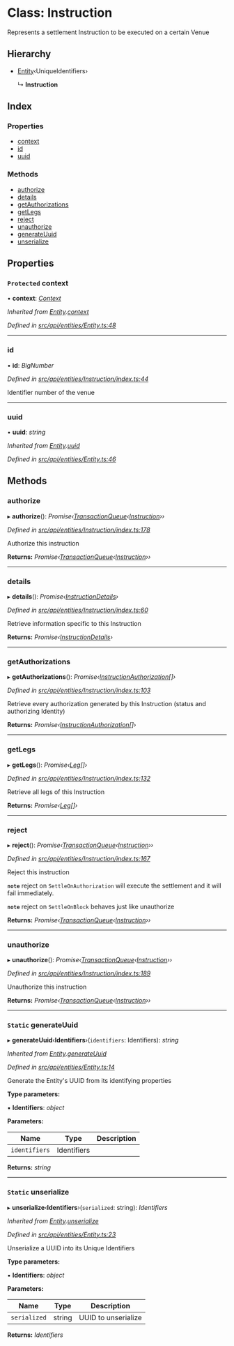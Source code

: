 # Class: Instruction

Represents a settlement Instruction to be executed on a certain Venue

## Hierarchy

* [Entity](entity.md)‹UniqueIdentifiers›

  ↳ **Instruction**

## Index

### Properties

* [context](instruction.md#protected-context)
* [id](instruction.md#id)
* [uuid](instruction.md#uuid)

### Methods

* [authorize](instruction.md#authorize)
* [details](instruction.md#details)
* [getAuthorizations](instruction.md#getauthorizations)
* [getLegs](instruction.md#getlegs)
* [reject](instruction.md#reject)
* [unauthorize](instruction.md#unauthorize)
* [generateUuid](instruction.md#static-generateuuid)
* [unserialize](instruction.md#static-unserialize)

## Properties

### `Protected` context

• **context**: *[Context](context.md)*

*Inherited from [Entity](entity.md).[context](entity.md#protected-context)*

*Defined in [src/api/entities/Entity.ts:48](https://github.com/PolymathNetwork/polymesh-sdk/blob/5b409784/src/api/entities/Entity.ts#L48)*

___

###  id

• **id**: *BigNumber*

*Defined in [src/api/entities/Instruction/index.ts:44](https://github.com/PolymathNetwork/polymesh-sdk/blob/5b409784/src/api/entities/Instruction/index.ts#L44)*

Identifier number of the venue

___

###  uuid

• **uuid**: *string*

*Inherited from [Entity](entity.md).[uuid](entity.md#uuid)*

*Defined in [src/api/entities/Entity.ts:46](https://github.com/PolymathNetwork/polymesh-sdk/blob/5b409784/src/api/entities/Entity.ts#L46)*

## Methods

###  authorize

▸ **authorize**(): *Promise‹[TransactionQueue](transactionqueue.md)‹[Instruction](instruction.md)››*

*Defined in [src/api/entities/Instruction/index.ts:178](https://github.com/PolymathNetwork/polymesh-sdk/blob/5b409784/src/api/entities/Instruction/index.ts#L178)*

Authorize this instruction

**Returns:** *Promise‹[TransactionQueue](transactionqueue.md)‹[Instruction](instruction.md)››*

___

###  details

▸ **details**(): *Promise‹[InstructionDetails](../globals.md#instructiondetails)›*

*Defined in [src/api/entities/Instruction/index.ts:60](https://github.com/PolymathNetwork/polymesh-sdk/blob/5b409784/src/api/entities/Instruction/index.ts#L60)*

Retrieve information specific to this Instruction

**Returns:** *Promise‹[InstructionDetails](../globals.md#instructiondetails)›*

___

###  getAuthorizations

▸ **getAuthorizations**(): *Promise‹[InstructionAuthorization](../interfaces/instructionauthorization.md)[]›*

*Defined in [src/api/entities/Instruction/index.ts:103](https://github.com/PolymathNetwork/polymesh-sdk/blob/5b409784/src/api/entities/Instruction/index.ts#L103)*

Retrieve every authorization generated by this Instruction (status and authorizing Identity)

**Returns:** *Promise‹[InstructionAuthorization](../interfaces/instructionauthorization.md)[]›*

___

###  getLegs

▸ **getLegs**(): *Promise‹[Leg](../interfaces/leg.md)[]›*

*Defined in [src/api/entities/Instruction/index.ts:132](https://github.com/PolymathNetwork/polymesh-sdk/blob/5b409784/src/api/entities/Instruction/index.ts#L132)*

Retrieve all legs of this Instruction

**Returns:** *Promise‹[Leg](../interfaces/leg.md)[]›*

___

###  reject

▸ **reject**(): *Promise‹[TransactionQueue](transactionqueue.md)‹[Instruction](instruction.md)››*

*Defined in [src/api/entities/Instruction/index.ts:167](https://github.com/PolymathNetwork/polymesh-sdk/blob/5b409784/src/api/entities/Instruction/index.ts#L167)*

Reject this instruction

**`note`** reject on `SettleOnAuthorization` will execute the settlement and it will fail immediately.

**`note`** reject on `SettleOnBlock` behaves just like unauthorize

**Returns:** *Promise‹[TransactionQueue](transactionqueue.md)‹[Instruction](instruction.md)››*

___

###  unauthorize

▸ **unauthorize**(): *Promise‹[TransactionQueue](transactionqueue.md)‹[Instruction](instruction.md)››*

*Defined in [src/api/entities/Instruction/index.ts:189](https://github.com/PolymathNetwork/polymesh-sdk/blob/5b409784/src/api/entities/Instruction/index.ts#L189)*

Unauthorize this instruction

**Returns:** *Promise‹[TransactionQueue](transactionqueue.md)‹[Instruction](instruction.md)››*

___

### `Static` generateUuid

▸ **generateUuid**‹**Identifiers**›(`identifiers`: Identifiers): *string*

*Inherited from [Entity](entity.md).[generateUuid](entity.md#static-generateuuid)*

*Defined in [src/api/entities/Entity.ts:14](https://github.com/PolymathNetwork/polymesh-sdk/blob/5b409784/src/api/entities/Entity.ts#L14)*

Generate the Entity's UUID from its identifying properties

**Type parameters:**

▪ **Identifiers**: *object*

**Parameters:**

Name | Type | Description |
------ | ------ | ------ |
`identifiers` | Identifiers |   |

**Returns:** *string*

___

### `Static` unserialize

▸ **unserialize**‹**Identifiers**›(`serialized`: string): *Identifiers*

*Inherited from [Entity](entity.md).[unserialize](entity.md#static-unserialize)*

*Defined in [src/api/entities/Entity.ts:23](https://github.com/PolymathNetwork/polymesh-sdk/blob/5b409784/src/api/entities/Entity.ts#L23)*

Unserialize a UUID into its Unique Identifiers

**Type parameters:**

▪ **Identifiers**: *object*

**Parameters:**

Name | Type | Description |
------ | ------ | ------ |
`serialized` | string | UUID to unserialize  |

**Returns:** *Identifiers*
